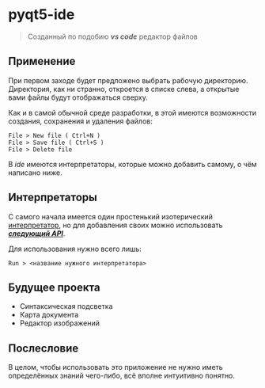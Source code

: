 # pyqt5-ide

> Созданный по подобию ***vs code*** редактор файлов

## Применение

При первом заходе будет предложено выбрать рабочую директорию.
Директория, как ни странно, откроется в списке слева, а открытые вами файлы будут отображаться сверху.

Как и в самой обычной среде разработки, в этой имеются возможности создания, сохранения и удаления файлов:
```
File > New file ( Ctrl+N )
File > Save file ( Ctrl+S )
File > Delete file
```
В *ide* имеются интерпретаторы, которые можно добавить самому, о чём написано ниже.

## Интерпретаторы

С самого начала имеется один простенький изотерический [интерпретатор](interpreters/example.py),
но для добавления своих можно использовать [***следующий API***](docs/API.md).

Для использования нужно всего лишь:
```
Run > <название нужного интерпретатора>
```

## Будущее проекта

- Синтаксическая подсветка
- Карта документа
- Редактор изображений

## Послесловие

В целом, чтобы использовать это приложение не нужно иметь определённых знаний чего-либо, всё вполне интуитивно понятно.
